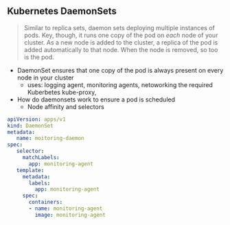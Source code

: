 ## Kubernetes DaemonSets

> Similar to replica sets, daemon sets deploying multiple instances of pods. Key, though, it runs one copy of the pod on _each_ node of your cluster.  As a new node is added to the cluster, a replica of the pod is added automatically to that node.  When the node is removed, so too is the pod.

* DaemonSet ensures that one copy of the pod is always present on every node in your cluster 
    * uses: logging agent, monitoring agents, netoworking the required Kuberbetes kube-proxy, 
* How do daemonsets work to ensure a pod is scheduled 
    *  Node affinity and selectors

 ```daemon-set.yaml
 apiVersion: apps/v1
 kind: DaemonSet
 metadata: 
    name: moitoring-daemon
spec: 
    selector:
      matchLabels:
        app: monitoring-agent
    template:
      metadata:
        labels:
          app: monitoring-agent
      spec:
        containers:
        - name: monitoring-agent
          image: monitoring-agent
```